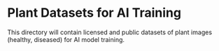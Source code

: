# Plant Datasets for AI Training
This directory will contain licensed and public datasets of plant images (healthy, diseased) for AI model training.
